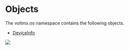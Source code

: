                             


Objects
=======

The voltmx.os namespace contains the following objects.

*   [DeviceInfo](voltmx.os_objects_deviceinfo.md)

![](resources/prettify/onload.png)
